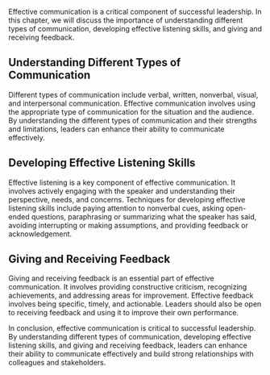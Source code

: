 
Effective communication is a critical component of successful leadership. In this chapter, we will discuss the importance of understanding different types of communication, developing effective listening skills, and giving and receiving feedback.

Understanding Different Types of Communication
----------------------------------------------

Different types of communication include verbal, written, nonverbal, visual, and interpersonal communication. Effective communication involves using the appropriate type of communication for the situation and the audience. By understanding the different types of communication and their strengths and limitations, leaders can enhance their ability to communicate effectively.

Developing Effective Listening Skills
-------------------------------------

Effective listening is a key component of effective communication. It involves actively engaging with the speaker and understanding their perspective, needs, and concerns. Techniques for developing effective listening skills include paying attention to nonverbal cues, asking open-ended questions, paraphrasing or summarizing what the speaker has said, avoiding interrupting or making assumptions, and providing feedback or acknowledgement.

Giving and Receiving Feedback
-----------------------------

Giving and receiving feedback is an essential part of effective communication. It involves providing constructive criticism, recognizing achievements, and addressing areas for improvement. Effective feedback involves being specific, timely, and actionable. Leaders should also be open to receiving feedback and using it to improve their own performance.

In conclusion, effective communication is critical to successful leadership. By understanding different types of communication, developing effective listening skills, and giving and receiving feedback, leaders can enhance their ability to communicate effectively and build strong relationships with colleagues and stakeholders.
